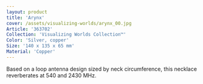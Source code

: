 ```yaml
---
layout: product
title: 'Arynx'
cover: /assets/visualizing-worlds/arynx_00.jpg
Article: '363702'
Collection: 'Visualizing Worlds Collection™'
Color: 'Silver, copper'
Size: '140 x 135 x 65 mm'
Material: 'Copper'
---
```

Based on a loop antenna design sized by neck circumference, this necklace reverberates at 540 and 2430 MHz.
